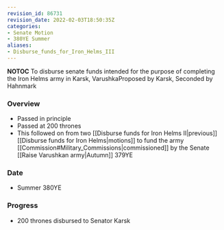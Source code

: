 ```yaml
---
revision_id: 86731
revision_date: 2022-02-03T18:50:35Z
categories:
- Senate Motion
- 380YE Summer
aliases:
- Disburse_funds_for_Iron_Helms_III
---
```



__NOTOC__
To disburse senate funds intended for the purpose of completing the Iron Helms army in Karsk, VarushkaProposed by Karsk, Seconded by Hahnmark

### Overview
* Passed in principle
* Passed at 200 thrones
* This followed on from two [[Disburse funds for Iron Helms II|previous]] [[Disburse funds for Iron Helms|motions]] to fund the army [[Commission#Military_Commissions|commissioned]] by the Senate [[Raise Varushkan army|Autumn]] 379YE

### Date
* Summer 380YE

### Progress
* 200 thrones disbursed to Senator Karsk
